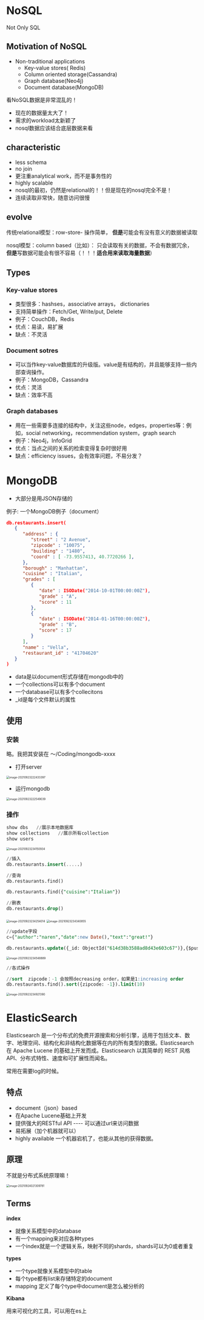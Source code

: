 # NoSQL

Not Only SQL

## Motivation of NoSQL

- Non-traditional applications
  - Key-value stores( Redis)
  - Column oriented storage(Cassandra)
  - Graph database(Neo4j)
  - Document database(MongoDB)

看NoSQL数据是非常混乱的！

- 现在的数据量太大了！
- 需求的workload太新颖了
- nosql数据应该结合底层数据来看

## characteristic

- less schema
- no join
- 更注重analytical work，而不是事务性的
- highly scalable
- nosql的最初，仍然是relational的！！但是现在的nosql完全不是！
- 连续读取非常快，随意访问很慢

## evolve

传统relational模型：row-store- 操作简单， **但是**可能会有没有意义的数据被读取

nosql模型：column based（比如）： 只会读取有关的数据，不会有数据冗余，**但是**写数据可能会有很不容易（！！！**适合用来读取海量数据**）

## Types

### Key-value stores

- 类型很多：hashses，associative arrays， dictionaries
- 支持简单操作：Fetch/Get, Write/put, Delete
- 例子：CouchDB，Redis
- 优点：易读，易扩展
- 缺点：不灵活

### Document sotres

- 可以当作key-value数据库的升级版。value是有结构的，并且能够支持一些内部查询操作。
- 例子：MongoDB，Cassandra
- 优点：灵活
- 缺点：效率不高

### Graph databases

- 用在一些需要多连接的结构中，关注这些node，edges，properties等：例如，social networking，recommendation system，graph search
- 例子：Neo4j，InfoGrid
- 优点：当点之间的关系的检索变得复杂时很好用
- 缺点：efficiency issues，会有效率问题，不易分发？

# MongoDB

- 大部分是用JSON存储的

例子: 一个MongoDB例子（document）

```json
db.restaurants.insert(
   {
      "address" : {
         "street" : "2 Avenue",
         "zipcode" : "10075",
         "building" : "1480",
         "coord" : [ -73.9557413, 40.7720266 ],
      },
      "borough" : "Manhattan",
      "cuisine" : "Italian",
      "grades" : [
         {
            "date" : ISODate("2014-10-01T00:00:00Z"),
            "grade" : "A",
            "score" : 11
         },
         {
            "date" : ISODate("2014-01-16T00:00:00Z"),
            "grade" : "B",
            "score" : 17
         }
      ],
      "name" : "Vella",
      "restaurant_id" : "41704620"
   }
)
```

- data是以document形式存储在mongodb中的
- 一个collections可以有多个document
- 一个database可以有多个collecitons
- _id是每个文件默认的属性

## 使用

### 安装

略。我把其安装在 ～/Coding/mongodb-xxxx

- 打开server

<img src="../note picture/nosqlOpenServer.png" alt="image-20210923222433397" style="zoom:50%;" />

- 运行mongodb

<img src="../note picture/nosqlOpenmongodb.png" alt="image-20210923222549039" style="zoom:50%;" />

### 操作

```sql
show dbs   //展示本地数据库
show collections   //展示所有collection
show users
```

<img src="../note picture/showmongoDB.png" alt="image-20210923234150934" style="zoom: 50%;" />

```sql
//插入
db.restaurants.insert(.....)

//查询
db.restaurants.find()

db.restaurants.find({"cuisine":"Italian"})

//删表
db.restaurants.drop()
```

<img src="../note picture/nosqlInsert.png" alt="image-20210923234254014" style="zoom:50%;" />

<img src="../note picture/nosqlFind.png" alt="image-20210923234340855" style="zoom:50%;" />

```sql
//update字段
c={"author":"naren","date":new Date(),"text":"great!"}

db.restaurants.update({_id: ObjectId("614d38b3588ad8d43e603c67")},{$push:{comments:c}})
```

<img src="../note picture/nosqlupdate.png" alt="image-20210923234548889" style="zoom:50%;" />

```sql
//各式操作

//sort  zipcode：-1 会按照decreasing order，如果是1:increasing order
db.restaurants.find().sort({zipcode: -1}).limit(10) 
```

<img src="../note picture/nosqlsort.png" alt="image-20210923234921390" style="zoom:50%;" />

# ElasticSearch

Elasticsearch 是一个分布式的免费开源搜索和分析引擎，适用于包括文本、数字、地理空间、结构化和非结构化数据等在内的所有类型的数据。Elasticsearch 在 Apache Lucene 的基础上开发而成。Elasticsearch 以其简单的 REST 风格 API、分布式特性、速度和可扩展性而闻名。

常用在需要log的时候。

## 特点

- document（json）based
- 在Apache Lucene基础上开发
- 提供强大的RESTful API ---- 可以通过url来访问数据
- 易拓展（加个机器就可以）
- highly available 一个机器宕机了，也能从其他的获得数据。

## 原理

不就是分布式系统原理嘛！

<img src="../note picture/ElasticDBprinciple.png" alt="image-20210924021309781" style="zoom: 50%;" />

## Terms

**index**

- 就像关系模型中的database
- 有一个mapping来对应各种types
- 一个index就是一个逻辑关系，映射不同的shards，shards可以为0或者重复

**types**

- 一个type就像关系模型中的table
- 每个type都有list来存储特定的document
- mapping 定义了每个type中document是怎么被分析的

**Kibana**

用来可视化的工具，可以用在es上



